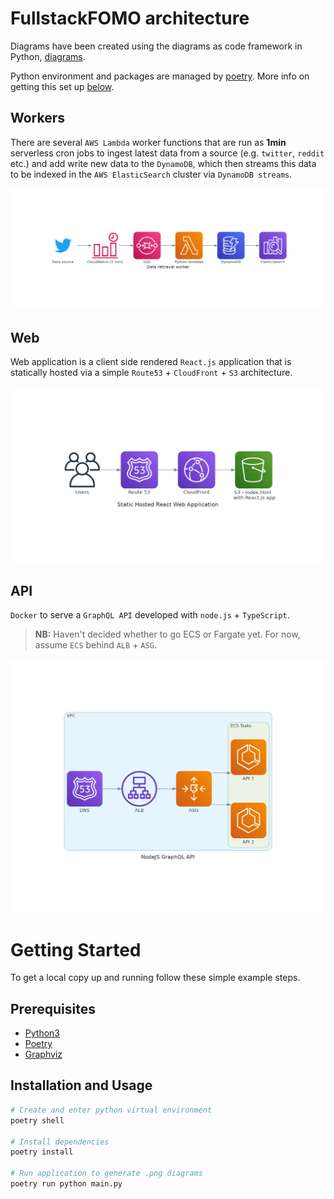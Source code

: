 # FullstackFOMO architecture

Diagrams have been created using the diagrams as code framework in Python,
[diagrams][diagrams].

Python environment and packages are managed by [poetry][poetry]. More info on
getting this set up [below](#getting-started).

## Workers

There are several `AWS Lambda` worker functions that are run as **1min**
serverless cron jobs to ingest latest data from a source (e.g. `twitter`,
`reddit` etc.) and add write new data to the `DynamoDB`, which then streams
this data to be indexed in the `AWS ElasticSearch` cluster via
`DynamoDB streams`.

<img src="static/data_retrieval_worker.png" />

## Web

Web application is a client side rendered `React.js` application that is
statically hosted via a simple `Route53` + `CloudFront` + `S3` architecture.

<img src="static/static_hosted_react_web_application.png" />

## API

`Docker` to serve a `GraphQL API` developed with `node.js` + `TypeScript`.

> **NB:** Haven't decided whether to go ECS or Fargate yet. For now, assume
> `ECS` behind `ALB` + `ASG`.

<img src="static/nodejs_graphql_api.png" />

# Getting Started

To get a local copy up and running follow these simple example steps.

## Prerequisites

- [Python3][python-install]
- [Poetry][poetry-install]
- [Graphviz][graphvis]

## Installation and Usage

```sh
# Create and enter python virtual environment
poetry shell

# Install dependencies
poetry install

# Run application to generate .png diagrams
poetry run python main.py
```

<!-- MARKDOWN LINKS -->

[python-install]: https://www.python.org/downloads/
[poetry]: https://python-poetry.org/docs/
[poetry-install]: https://github.com/python-poetry/poetry#installation
[diagrams]: https://github.com/mingrammer/diagrams
[graphvis]: https://graphviz.gitlab.io/download/

